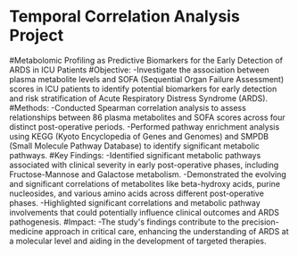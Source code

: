 # Temporal Correlation Analysis Project
#Metabolomic Profiling as Predictive Biomarkers for the Early Detection of ARDS in ICU Patients
#Objective:
-Investigate the association between plasma metabolite levels and SOFA (Sequential Organ Failure Assessment) scores in ICU patients to identify potential biomarkers for early detection and risk stratification of Acute Respiratory Distress Syndrome (ARDS).
#Methods:
-Conducted Spearman correlation analysis to assess relationships between 86 plasma metabolites and SOFA scores across four distinct post-operative periods.
-Performed pathway enrichment analysis using KEGG (Kyoto Encyclopedia of Genes and Genomes) and SMPDB (Small Molecule Pathway Database) to identify significant metabolic pathways.
#Key Findings:
-Identified significant metabolic pathways associated with clinical severity in early post-operative phases, including Fructose-Mannose and Galactose metabolism.
-Demonstrated the evolving and significant correlations of metabolites like beta-hydroxy acids, purine nucleosides, and various amino acids across different post-operative phases.
-Highlighted significant correlations and metabolic pathway involvements that could potentially influence clinical outcomes and ARDS pathogenesis.
#Impact:
-The study's findings contribute to the precision-medicine approach in critical care, enhancing the understanding of ARDS at a molecular level and aiding in the development of targeted therapies.
